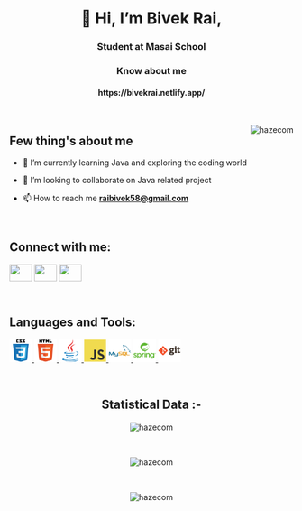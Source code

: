 <h1 align = "center">👋 Hi, I’m Bivek Rai,</h1>
<h3 align = "center"> Student at Masai School</h3>

<h3 align = "center">Know about me</h3>
<h4 align = "center">https://bivekrai.netlify.app/</h4>

<br>

<p><img align="right" src="https://github.com/Adam-pw/Adam-pw/blob/main/animation_500_kxa883sd.gif" alt="hazecom" /></p>

## Few thing's about me

- 🌱 I’m currently learning Java and exploring the coding world

- 💞️ I’m looking to collaborate on Java related project

- 📫 How to reach me **raibivek58@gmail.com**

<br>


## Connect with me: ##
<p align="left">
  <a href="https://www.linkedin.com/in/bivek-rai-61165222a/" target="blank"><img align="center"
      src="https://raw.githubusercontent.com/rahuldkjain/github-profile-readme-generator/master/src/images/icons/Social/linked-in-alt.svg"
      height="30" width="40" /></a> 
  <a href="https://www.hackerrank.com/raibivek58" target="blank"><img align="center"
      src="https://raw.githubusercontent.com/rahuldkjain/github-profile-readme-generator/master/src/images/icons/Social/hackerrank.svg"
      height="30" width="40" /></a> 
  <a href="https://www.instagram.com/bivekrai.58/" target="blank"><img align="center"
      src="https://raw.githubusercontent.com/rahuldkjain/github-profile-readme-generator/master/src/images/icons/Social/instagram.svg"
      height="30" width="40" /></a> 
</p>

<br>

## Languages and Tools: ##
<p align="left"> 
  <a href="https://www.w3schools.com/css/" target="_blank"
    rel="noreferrer"> <img
      src="https://raw.githubusercontent.com/devicons/devicon/master/icons/css3/css3-original-wordmark.svg" alt="css3"
      width="40" height="40" /> 
  </a> 
  <a href="https://www.w3.org/html/" target="_blank" rel="noreferrer"> <img
      src="https://raw.githubusercontent.com/devicons/devicon/master/icons/html5/html5-original-wordmark.svg"
      alt="html5" width="40" height="40" /> 
  </a>
  <a href="https://www.java.com" target="_blank" rel="noreferrer"> <img
      src="https://raw.githubusercontent.com/devicons/devicon/master/icons/java/java-original.svg" alt="java" width="40"
      height="40" /> 
  </a> 
  <a href="https://developer.mozilla.org/en-US/docs/Web/JavaScript" target="_blank"
    rel="noreferrer"> <img
      src="https://raw.githubusercontent.com/devicons/devicon/master/icons/javascript/javascript-original.svg"
      alt="javascript" width="40" height="40" />
  <a href="https://www.mysql.com/" target="_blank" rel="noreferrer"> <img
      src="https://raw.githubusercontent.com/devicons/devicon/master/icons/mysql/mysql-original-wordmark.svg"
      alt="mysql" width="40" height="40" />
  </a> 
  <a href="https://spring.io/projects/spring-boot" target="_blank" rel="noreferrer"> <img
      src="https://raw.githubusercontent.com/devicons/devicon/master/icons/spring/spring-original-wordmark.svg"
      alt="nodejs" width="40" height="40" /> 
  </a> 
  <a href="https://git-scm.com/" target="_blank" rel="noreferrer"> <img
      src="https://raw.githubusercontent.com/devicons/devicon/master/icons/git/git-original-wordmark.svg"
      alt="nodejs" width="40" height="40" /> 
  </a> 
</p>

<br>

<h2 align = "center" >Statistical Data :- </h2>

<p align = "center" ><img align="center"
    src="https://github-readme-stats.vercel.app/api/top-langs?username=hazecom&show_icons=true&locale=en&bg_color=0d1117&text_color=ffffff&layout=compact"
    alt="hazecom" 
    bg_color=#808080/>
</p>

<br>   

<p align="center"><img  src="https://github-readme-stats.vercel.app/api?username=hazecom&show_icons=true&locale=en&bg_color=0d1117&text_color=ffffff&repo=convoychat"
    alt="hazecom" />
</p>

<br>

<p align="center" ><img src="https://github-readme-streak-stats.herokuapp.com/?user=hazecom&theme=dark&background=0d1117&date_format=M%20j%5B%2C%20Y%5D" alt="hazecom" /></p>

